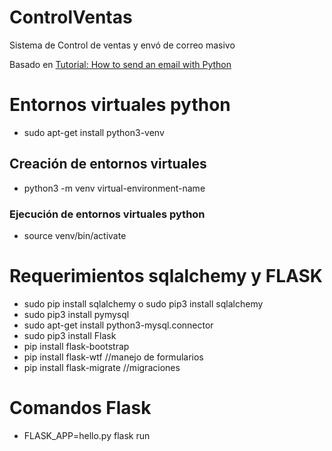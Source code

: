 # ControlVentas

Sistema de Control de ventas y envó de correo masivo

Basado en [Tutorial: How to send an email with Python ](URL "http://naelshiab.com/tutorial-send-email-python/")

# Entornos virtuales python
* sudo apt-get install python3-venv
## Creación de entornos virtuales 
* python3 -m venv virtual-environment-name
### Ejecución de entornos virtuales python
* source venv/bin/activate

# Requerimientos sqlalchemy y FLASK

* sudo pip install sqlalchemy o sudo pip3 install sqlalchemy
* sudo pip3 install pymysql
* sudo apt-get install python3-mysql.connector
* sudo pip3 install Flask
* pip install flask-bootstrap
* pip install flask-wtf //manejo de formularios
* pip install flask-migrate //migraciones

# Comandos Flask

* FLASK_APP=hello.py flask run
